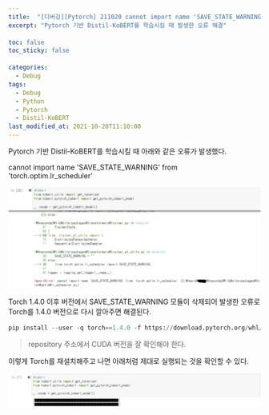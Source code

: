 ```yaml
---
title:  "[디버깅][Pytorch] 211020 cannot import name 'SAVE_STATE_WARNING' from 'torch.optim.lr_scheduler'"
excerpt: "Pytorch 기반 Distil-KoBERT를 학습시킬 때 발생한 오류 해결"

toc: false
toc_sticky: false

categories:
  - Debug
tags:
  - Debug
  - Python
  - Pytorch
  - Distil-KoBERT
last_modified_at: 2021-10-20T11:10:00
---
```


Pytorch 기반 Distil-KoBERT를 학습시킬 때 아래와 같은 오류가 발생했다.

<p class="error_msg">cannot import name 'SAVE_STATE_WARNING' from 'torch.optim.lr_scheduler'</p>
<p class="code"><img src="/assets/images/21102001.jpg" /></p>

Torch 1.4.0 이후 버전에서 SAVE_STATE_WARNING 모듈이 삭제되어 발생한 오류로 Torch를 1.4.0 버전으로 다시 깔아주면 해결된다.

```python
pip install --user -q torch==1.4.0 -f https://download.pytorch.org/whl/cu111/torch_stable.html
```

> repository 주소에서 CUDA 버전을 잘 확인해야 한다.

이렇게 Torch를 재설치해주고 나면 아래처럼 제대로 실행되는 것을 확인할 수 있다.
<p class="code"><img src="/assets/images/21102002.png" /></p>
